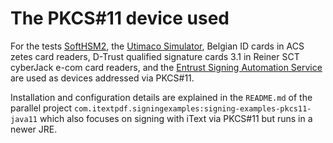 # The PKCS#11 device used

For the tests [SoftHSM2](https://www.opendnssec.org/softhsm/), the [Utimaco Simulator](https://hsm.utimaco.com/products-hardware-security-modules/hsm-simulators/securityserver-simulator/), Belgian ID cards in ACS zetes card readers, D-Trust qualified signature cards 3.1 in Reiner SCT cyberJack e-com card readers, and the [Entrust Signing Automation Service](https://www.entrust.com/digital-security/certificate-solutions/products/digital-signing/digital-signing-as-a-service/signing-automation-service) are used as devices addressed via PKCS#11.

Installation and configuration details are explained in the `README.md` of the parallel project `com.itextpdf.signingexamples:signing-examples-pkcs11-java11` which also focuses on signing with iText via PKCS#11 but runs in a newer JRE.

